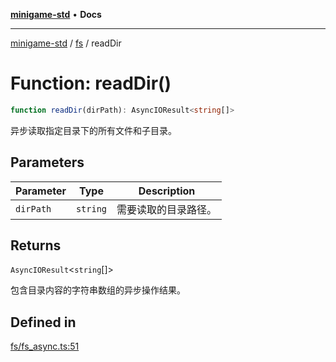 [**minigame-std**](../../../README.md) • **Docs**

***

[minigame-std](../../../README.md) / [fs](../README.md) / readDir

# Function: readDir()

```ts
function readDir(dirPath): AsyncIOResult<string[]>
```

异步读取指定目录下的所有文件和子目录。

## Parameters

| Parameter | Type | Description |
| ------ | ------ | ------ |
| `dirPath` | `string` | 需要读取的目录路径。 |

## Returns

`AsyncIOResult`\<`string`[]\>

包含目录内容的字符串数组的异步操作结果。

## Defined in

[fs/fs\_async.ts:51](https://github.com/JiangJie/minigame-std/blob/baaa9364b1809237ffe9720be3ef4dba617567c9/src/std/fs/fs_async.ts#L51)
